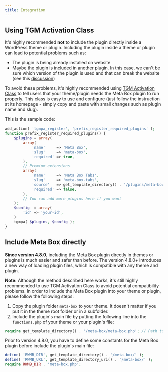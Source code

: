 ```yaml
---
title: Integration
---
```


## Using TGM Activation Class

It's highly recommended **not** to include the plugin directly inside a WordPress theme or plugin. Including the plugin inside a theme or plugin can lead to potential problems such as:

- The plugin is being already installed on website
- Maybe the plugin is included in another plugin. In this case, we can't be sure which version of the plugin is used and that can break the website (see this [discussion](https://github.com/wpmetabox/meta-box/issues/483))

To avoid these problems, it's highly recommended using [TGM Activation Class](https://tgmpluginactivation.com/) to tell users that your theme/plugin needs the Meta Box plugin to run properly. This class is easy to use and configure (just follow the instruction at its homepage - simply copy and paste with small changes such as plugin name and slug).

This is the sample code:

```php
add_action( 'tgmpa_register', 'prefix_register_required_plugins' );
function prefix_register_required_plugins() {
    $plugins = array(
        array(
            'name'     => 'Meta Box',
            'slug'     => 'meta-box',
            'required' => true,
        ),
        // Premium extensions
        array(
            'name'     => 'Meta Box Tabs',
            'slug'     => 'meta-box-tabs',
            'source'   => get_template_directory() . '/plugins/meta-box-tabs.zip',
            'required' => false,
        ),
        // You can add more plugins here if you want
    );
    $config  = array(
        'id' => 'your-id',
    )
    tgmpa( $plugins, $config );
}
```

## Include Meta Box directly

**Since version 4.8.0**, including the Meta Box plugin directly in themes or plugins is much easier and safer than before. The version 4.8.0+ introduces a new way of loading plugin files, which is compatible with any theme and plugin.

**Note:** Although the method described here works, it's still highly recommended to use TGM Activation Class to avoid potential compatibility problems. In order to include the Meta Box plugin into your theme or plugin, please follow the following steps:

1. Copy the plugin folder `meta-box` to your theme. It doesn't matter if you put it in the theme root folder or in a subfolder.
1. Include the plugin's main file by putting the following line into the `functions.php` of your theme or your plugin's file:

```php
require get_template_directory() . '/meta-box/meta-box.php'; // Path to the plugin's main file
```

Prior to version 4.8.0, you have to define some constants for the Meta Box plugin before include the plugin's main file:

```php
define( 'RWMB_DIR', get_template_directory() . '/meta-box/' );
define( 'RWMB_URL', get_template_directory_uri() . '/meta-box/' );
require RWMB_DIR . 'meta-box.php';
```